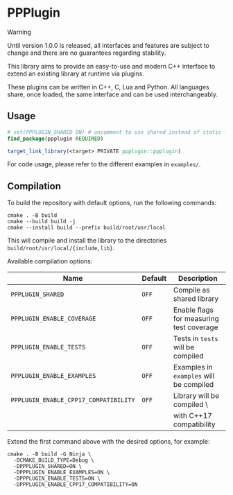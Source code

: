 # PPPlugin

> [!WARNING]
> Until version 1.0.0 is released, all interfaces and features are subject
> to change and there are no guarantees regarding stability.

This library aims to provide an easy-to-use and modern C++ interface
to extend an existing library at runtime via plugins.

These plugins can be written in C++, C, Lua and Python.
All languages share, once loaded, the same interface and can be used
interchangeably.

## Usage

```cmake
# set(PPPLUGIN_SHARED ON) # uncomment to use shared instead of static library
find_package(ppplugin REQUIRED)

target_link_library(<target> PRIVATE ppplugin::ppplugin)
```

For code usage, please refer to the different examples in `examples/`.

## Compilation

To build the repository with default options, run the following commands:

```console
cmake . -B build
cmake --build build -j
cmake --install build --prefix build/root/usr/local
```

This will compile and install the library to the directories
`build/root/usr/local/{include,lib}`.

Available compilation options:

| Name                       |Default| Description                              |
| -------------------------- | ----- | ---------------------------------------- |
| `PPPLUGIN_SHARED`          | `OFF` | Compile as shared library                |
| `PPPLUGIN_ENABLE_COVERAGE` | `OFF` | Enable flags for measuring test coverage |
| `PPPLUGIN_ENABLE_TESTS`    | `OFF` | Tests in `tests` will be compiled        |
| `PPPLUGIN_ENABLE_EXAMPLES` | `OFF` | Examples in `examples` will be compiled  |
| `PPPLUGIN_ENABLE_CPP17_COMPATIBILITY` | `OFF` | Library will be compiled   \\ |
||| with C++17 compatibility                                                    |

Extend the first command above with the desired options, for example:

```console
cmake . -B build -G Ninja \
  -DCMAKE_BUILD_TYPE=Debug \
  -DPPPLUGIN_SHARED=ON \
  -DPPPLUGIN_ENABLE_EXAMPLES=ON \
  -DPPPLUGIN_ENABLE_TESTS=ON \
  -DPPPLUGIN_ENABLE_CPP17_COMPATIBILITY=ON
```
